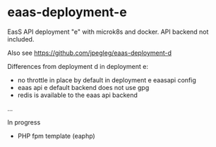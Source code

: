 # eaas-deployment-e

EasS API deployment "e" with microk8s and docker. API backend not included. 

Also see https://github.com/jpegleg/eaas-deployment-d

Differences from deployment d in deployment e:

- no throttle in place by default in deployment e eaasapi config
- eaas api e default backend does not use gpg
- redis is available to the eaas api backend

...

In progress

- PHP fpm template (eaphp)
